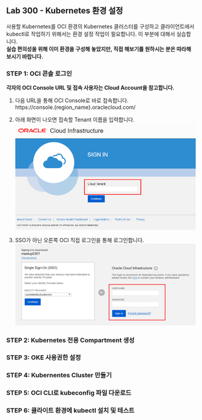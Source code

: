 ﻿
## Lab 300 - Kubernetes 환경 설정
사용할 Kubernetes를 OCI 환경의 Kubernetes 클러스터를 구성하고 클라이언트에서 kubectl로 작업하기 위해서는 환경 설정 작업이 필요합니다. 이 부분에 대해서 실습합니다.<br>
**실습 편의성을 위해 이미 환경을 구성해 놓았지만, 직접 해보기를 원하시는 분은 따라해 보시기 바랍니다.**


### **STEP 1**: OCI 콘솔 로그인

**각자의 OCI Console URL 및 접속 사용자는 Cloud Account을 참고합니다.**

1. 다음 URL을 통해 OCI Console로 바로 접속합니다.<br>
  https://console.{region_name}.oraclecloud.com/

2. 아래 화면이 나오면 접속할 Tenant 이름을 입력합니다.
  ![](images/300_oci_console_1.png)

3. SSO가 아닌 오른쪽 OCI 직접 로그인을 통해 로그인합니다.
  ![](images/300_oci_console_2.png)  


### **STEP 2**: Kubernetes 전용 Compartment 생성

### **STEP 3**: OKE 사용권한 설정

### **STEP 4**: Kubernentes Cluster 만들기

### **STEP 5**: OCI CLI로 kubeconfig 파일 다운로드

### **STEP 6**: 클라이트 환경에 kubectl 설치 및 테스트

